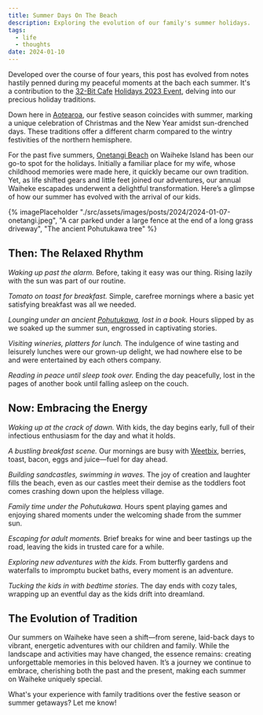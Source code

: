 ```yaml
---
title: Summer Days On The Beach
description: Exploring the evolution of our family's summer holidays.
tags:
  - life
  - thoughts
date: 2024-01-10
---
```


Developed over the course of four years, this post has evolved from notes hastily penned during my peaceful moments at the bach each summer. It's a contribution to the [32-Bit Cafe](https://32bit.cafe/) [Holidays 2023 Event](https://32bit.cafe/holidays2023/), delving into our precious holiday traditions. 

Down here in [Aotearoa](https://en.wikipedia.org/wiki/Aotearoa), our festive season coincides with summer, marking a unique celebration of Christmas and the New Year amidst sun-drenched days. These  traditions offer a different charm compared to the wintry festivities of the northern hemisphere.

For the past five summers, [Onetangi Beach](https://en.wikipedia.org/wiki/Onetangi) on Waiheke Island has been our go-to spot for  the holidays. Initially a familiar place for my wife, whose childhood memories were made here, it quickly became our own tradition. Yet, as life shifted gears and little feet joined our adventures, our annual Waiheke escapades underwent a delightful transformation. Here’s a glimpse of how our summer has evolved with the arrival of our kids.

{% imagePlaceholder "./src/assets/images/posts/2024/2024-01-07-onetangi.jpeg", "A car parked under a large fence at the end of a long grass driveway", "The ancient Pohutukawa tree" %}

## Then: The Relaxed Rhythm

*Waking up past the alarm.* Before, taking it easy was our thing. Rising lazily with the sun was part of our routine.

*Tomato on toast for breakfast.* Simple, carefree mornings where a basic yet satisfying breakfast was all we needed.

*Lounging under an ancient [Pohutukawa](https://en.wikipedia.org/wiki/Metrosideros_excelsa), lost in a book.* Hours slipped by as we soaked up the summer sun, engrossed in captivating stories.

*Visiting wineries, platters for lunch.* The indulgence of wine tasting and leisurely lunches were our grown-up delight, we had nowhere else to be and were entertained by each others company.

*Reading in peace until sleep took over.* Ending the day peacefully, lost in the pages of another book until falling asleep on the couch.

## Now: Embracing the Energy

*Waking up at the crack of dawn.* With kids, the day begins early, full of their infectious enthusiasm for the day and what it holds.

*A bustling breakfast scene.* Our mornings are busy with [Weetbix](https://en.wikipedia.org/wiki/Weet-Bix), berries, toast, bacon, eggs and juice—fuel for day ahead.

*Building sandcastles, swimming in waves.* The joy of creation and laughter fills the beach, even as our castles meet their demise as the toddlers foot comes crashing down upon the helpless village.

*Family time under the Pohutukawa.* Hours spent playing games and enjoying shared moments under the welcoming shade from the summer sun.

*Escaping for adult moments.* Brief breaks for wine and beer tastings up the road, leaving the kids in trusted care for a while.

*Exploring new adventures with the kids.* From butterfly gardens and waterfalls to impromptu bucket baths, every moment is an adventure.

*Tucking the kids in with bedtime stories.* The day ends with cozy tales, wrapping up an eventful day as the kids drift into dreamland.

## The Evolution of Tradition

Our summers on Waiheke have seen a shift—from serene, laid-back days to vibrant, energetic adventures with our children and family. While the landscape and activities may have changed, the essence remains: creating unforgettable memories in this beloved haven. It’s a journey we continue to embrace, cherishing both the past and the present, making each summer on Waiheke uniquely special.

What's your experience with family traditions over the festive season or summer getaways? Let me know!